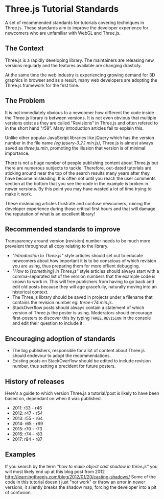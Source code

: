 # Three.js Tutorial Standards

A set of recommended standards for tutorials covering techniques in Three.js. These standards aim to improve the developer experience for newcomers who are unfamiliar with WebGL and Three.js.

## The Context

Three.js is a rapidly developing library. The maintainers are releasing new versions regularly and the features available are changing drasticly. 

At the same time the web industry is experiencing growing demand for 3D graphics in browser and as a result, many web developers are adopting the Three.js framework for the first time. 

## The Problem

It is not immediately obvious to a newcomer how different the code inside the Three.js library is between versions. It is not even obvious that multiple versions exist as they are called "Revisions" in Three.js and often refered to in the short hand "r59". Many introduction articles fail to explain this. 

Unlike other popular JavaScript libraries like jQuery which has the version number in the file name _(eg jquery-3.2.1.min.js)_, Three.js is almost always saved as _three.js.min_, promoting the illusion that version is of minimal importance.

There is not a huge number of people publishing content about Three.js but there are numerous subjects to tackle. Therefore, out-dated tutorials are sticking around near the top of the search results many years after they have become misleading. It is often not until you reach the user comments section at the bottom that you see the code in the example is broken in newer versions. By this point you may have wasted a lot of time trying to make it work. 

These misleading articles frustrate and confuse newcomers, ruining the developer experience during those critical first hours and that will damage the reputation of what is an excellent library!

## Recommended standards to improve

Transparency around version (revision) number needs to be much more prevalent throughout all copy relating to the library. 

 - _"Introduction to Three.js"_ style articles should set out to educate newcomers about how important it is to be conscious of which revision you are using, thus preparing them for more effient debugging.
 - _"How to [something] in Three.js"_ style articles should always start with a comma-separated list of the version numbers that the example code is known to work in. This will free publishers from having to go back and edit old posts because they will age gracefully, naturally moving into an historical context.
 - The Three.js library should be saved in projects under a filename that contains the revision number eg. _three-r74.min.js_.
 - StackOverflow posts should always contain a statement of which version of Three.js the poster is using. Moderators should encourage first-posters to discover this by typing `THREE.REVISION` in the console and edit their question to include it.

## Encouraging adoption of standards

 - The big publishers, responsible for a lot of content about Three.js should endevour to adopt the recommendations.
 - Existing posts on StackOverflow should be edited to include revision number, thus setting a precident for future posters.
 
## History of releases

Here's a guide to which version Three.js a tutorial/post is likely to have been based on, dependant on when it was published. 

 - 2011: r33 - r46
 - 2012: r47 - r54
 - 2013: r55 - r64
 - 2014: r65 - r69
 - 2015: r70 - r73
 - 2016: r74 - r83
 - 2017: r84 - r87

## Examples

If you search by the term _"how to make object cast shadow in three.js"_ you will most likely end up at this blog post from 2012 http://learningthreejs.com/blog/2012/01/20/casting-shadows/  Some of the code in this tutorial doesn't just "not work" or throw an error in newer versions, it silently breaks the shadow map, forcing the developer into a pit of confusion.
